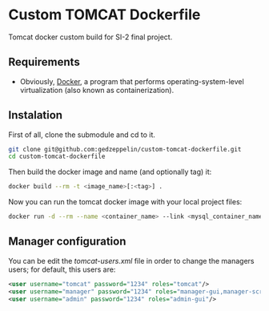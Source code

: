 # Custom TOMCAT Dockerfile
Tomcat docker custom build for SI-2 final project. 

## Requirements
* Obviously, [Docker](https://www.docker.com/), a program that performs operating-system-level virtualization (also known as containerization).

## Instalation

First of all, clone the submodule and cd to it.

```bash
git clone git@github.com:gedzeppelin/custom-tomcat-dockerfile.git
cd custom-tomcat-dockerfile

```

Then build the docker image and name (and optionally tag) it:

```bash
docker build --rm -t <image_name>[:<tag>] .
```

Now you can run the tomcat docker image with your local project files:

```bash
docker run -d --rm --name <container_name> --link <mysql_container_name>:<mysql_container_tag> -v </path/to/project>/target/<project_name>:/usr/local/tomcat/webapps/<tomcat_path> -p 8080[or your preferred port]:8080 <image_name>[:<image_tag>] 
```

## Manager configuration

You can be edit the *tomcat-users.xml* file in order to change the managers users; for default, this users are:

```xml
<user username="tomcat" password="1234" roles="tomcat"/>
<user username="manager" password="1234" roles="manager-gui,manager-script,manager-jmx,manager-status"/>
<user username="admin" password="1234" roles="admin-gui"/>
```


